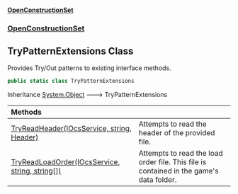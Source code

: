 #### [OpenConstructionSet](index 'index')
### [OpenConstructionSet](index#OpenConstructionSet 'OpenConstructionSet')
## TryPatternExtensions Class
Provides Try/Out patterns to existing interface methods.  
```csharp
public static class TryPatternExtensions
```

Inheritance [System.Object](https://docs.microsoft.com/en-us/dotnet/api/System.Object 'System.Object') &#129106; TryPatternExtensions  

| Methods | |
| :--- | :--- |
| [TryReadHeader(IOcsService, string, Header)](xRVa3WRAPmZO37C8JudziQ 'OpenConstructionSet.TryPatternExtensions.TryReadHeader(OpenConstructionSet.IOcsService, string, OpenConstructionSet.Models.Header)') | Attempts to read the header of the provided file.<br/> |
| [TryReadLoadOrder(IOcsService, string, string[])](Vrt_9D537VCmJqu+ccLNjA 'OpenConstructionSet.TryPatternExtensions.TryReadLoadOrder(OpenConstructionSet.IOcsService, string, string[])') | Attempts to read the load order file. This file is contained in the game's data folder.<br/> |
